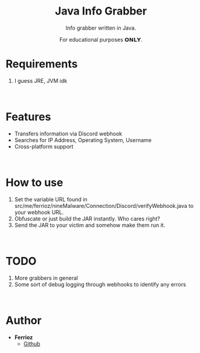 <h1 align="center">Java Info Grabber</h1>
<p align="center">Info grabber written in Java.</p>

<p align="center">For educational purposes 𝗢𝗡𝗟𝗬.

# Requirements
 1. I guess JRE, JVM idk

<br>

# Features
 - Transfers information via Discord webhook
 - Searches for IP Address, Operating System, Username
 - Cross-platform support

<br>

# How to use
 1. Set the variable URL found in src/me/ferrioz/nineMalware/Connection/Discord/verifyWebhook.java to your webhook URL.
 2. Obfuscate or just build the JAR instantly. Who cares right?
 3. Send the JAR to your victim and somehow make them run it.

<br>
 
 # TODO
  1. More grabbers in general
  2. Some sort of debug logging through webhooks to identify any errors
 
 <br>

# Author
- **Ferrioz**
    - [Github](https://github.com/Ferrioz)
